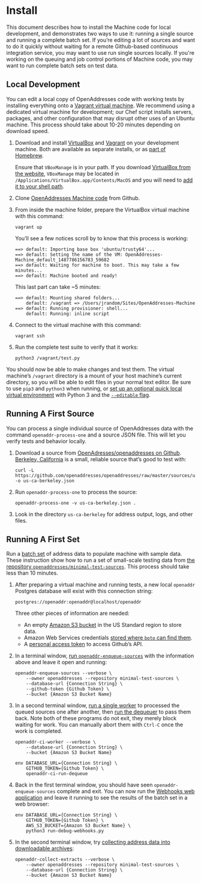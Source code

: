 Install
=======

This document describes how to install the Machine code for local development, and demonstrates two ways to use it: running a single source and running a complete batch set. If you’re editing a lot of sources and want to do it quickly without waiting for a remote Github-based continuous integration service, you may want to use run single sources locally. If you're working on the queuing and job control portions of Machine code, you may want to run complete batch sets on test data.

Local Development
-----------------

You can edit a local copy of OpenAddresses code with working tests by installing
everything onto a [Vagrant virtual machine](https://www.vagrantup.com). We
recommend using a dedicated virtual machine for development; our Chef script
installs servers, packages, and other configuration that may disrupt other uses
of an Ubuntu machine. This process should take about 10-20 minutes depending on
download speed.

1.  Download and install [VirtualBox](https://www.virtualbox.org) and [Vagrant](https://www.vagrantup.com) on your development machine. Both are available as separate installs, or as [part of Homebrew](https://brew.sh).
    
    Ensure that `VBoxManage` is in your path. If you download [VirtualBox from the website](https://www.virtualbox.org/wiki/Downloads), `VBoxManage` may be located in `/Applications/VirtualBox.app/Contents/MacOS` and you will need to [add it to your shell path](https://kb.iu.edu/d/acar).

2.  Clone [OpenAddresses Machine code](https://github.com/openaddresses/machine) from Github.

3.  From inside the machine folder, prepare the VirtualBox virtual machine with this command:

        vagrant up
    
    You’ll see a few notices scroll by to know that this process is working:
    
        ==> default: Importing base box 'ubuntu/trusty64'...
        ==> default: Setting the name of the VM: OpenAddresses-Machine_default_1487786156783_59682
        ==> default: Waiting for machine to boot. This may take a few minutes...
        ==> default: Machine booted and ready!
    
    This last part can take ~5 minutes:
    
        ==> default: Mounting shared folders...
            default: /vagrant => /Users/jrandom/Sites/OpenAddresses-Machine
        ==> default: Running provisioner: shell...
            default: Running: inline script

4.  Connect to the virtual machine with this command:
    
        vagrant ssh

5.  Run the complete test suite to verify that it works:
    
        python3 /vagrant/test.py

You should now be able to make changes and test them. The virtual machine’s
`/vagrant` directory is a mount of your host machine’s current directory, so you
will be able to edit files in your normal text editor. Be sure to use `pip3` and
`python3` when running, or [set up an optional quick local virtual environment](http://docs.python-guide.org/en/latest/dev/virtualenvs/)
with Python 3 and the [`--editable` flag](https://pip.pypa.io/en/stable/reference/pip_install/#install-editable).

Running A First Source
----------------------

You can process a single individual source of OpenAddresses data with the command `openaddr-process-one` and a source JSON file. This will let you verify tests and behavior locally.

1.  Download a source from [OpenAdresses/openaddresses on Github](https://github.com/openaddresses/openaddresses). [Berkeley, California](https://results.openaddresses.io/sources/us/ca/berkeley) is a small, reliable source that’s good to test with:
    
        curl -L https://github.com/openaddresses/openaddresses/raw/master/sources/us/ca/berkeley.json -o us-ca-berkeley.json

2.  Run `openaddr-process-one` to process the source:
    
        openaddr-process-one -v us-ca-berkeley.json .

3.  Look in the directory `us-ca-berkeley` for address output, logs, and other files.

Running A First Set
-------------------

Run a [batch set](processes.md#batch-set) of address data to populate machine
with sample data. These instruction show how to run a set of small-scale testing
data from [the repository `openaddresses/minimal-test-sources`](https://github.com/openaddresses/minimal-test-sources).
This process should take less than 10 minutes.

1.  After preparing a virtual machine and running tests, a new local
    `openaddr` Postgres database will exist with this connection string:
    
        postgres://openaddr:openaddr@localhost/openaddr
    
    Three other pieces of information are needed:
    
    - An empty [Amazon S3 bucket](http://docs.aws.amazon.com/AmazonS3/latest/gsg/CreatingABucket.html) in the US Standard region to store data.
    - Amazon Web Services credentials [stored where `boto` can find them](http://boto.cloudhackers.com/en/latest/boto_config_tut.html).
    - A [personal access token](https://help.github.com/articles/creating-an-access-token-for-command-line-use/) to access Github’s API.
    
2.  In a terminal window, [run `openaddr-enqueue-sources`](components.md#enqueue)
    with the information above and leave it open and running:
    
        openaddr-enqueue-sources --verbose \
            --owner openaddresses --repository minimal-test-sources \
            --database-url {Connection String} \
            --github-token {Github Token} \
            --bucket {Amazon S3 Bucket Name}
    
3.  In a second terminal window, [run a single worker](components.md#worker) to
    processed the queued sources one after another, then [run the dequeuer](components.md#dequeuer)
    to pass them back. Note both of these programs do not exit, they merely block waiting for work. You can manually abort them with `Ctrl-C` once the work is completed.
    
        openaddr-ci-worker --verbose \
            --database-url {Connection String} \
            --bucket {Amazon S3 Bucket Name}
    
        env DATABASE_URL={Connection String} \
            GITHUB_TOKEN={Github Token} \
            openaddr-ci-run-dequeue
    
4.  Back in the first terminal window, you should have seen `openaddr-enqueue-sources`
    complete and exit. You can now run the [Webhooks web application](components.md#webhook)
    and leave it running to see the results of the batch set in a web browser:
    
        env DATABASE_URL={Connection String} \
            GITHUB_TOKEN={Github Token} \
            AWS_S3_BUCKET={Amazon S3 Bucket Name} \
            python3 run-debug-webhooks.py
    
5.  In the second terminal window, try [collecting address data into downloadable archives](components.md#collect):
    
        openaddr-collect-extracts --verbose \
            --owner openaddresses --repository minimal-test-sources \
            --database-url {Connection String} \
            --bucket {Amazon S3 Bucket Name}
